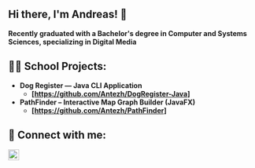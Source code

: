 ## Hi there, I'm Andreas! 👋

<b> Recently graduated with a Bachelor's degree in Computer and Systems Sciences, specializing in Digital Media <br/>

<h2>👨‍💻 School Projects:</h2>

- <b> Dog Register — Java CLI Application </b>
  - [https://github.com/Antezh/DogRegister-Java]
- <b> PathFinder – Interactive Map Graph Builder (JavaFX) </b>
  - [https://github.com/Antezh/PathFinder]

<h2> 🤳 Connect with me:</h2>

[<img align="left" alt="AndreasHagenstam | LinkedIn" width="22px" src="https://cdn.jsdelivr.net/npm/simple-icons@v3/icons/linkedin.svg" />][linkedin]

[linkedin]: [https://www.linkedin.com/in/andreas-hagenstam/]

<!--
**Antezh/Antezh** is a ✨ _special_ ✨ repository because its `README.md` (this file) appears on your GitHub profile.

Here are some ideas to get you started:

- 🔭 I’m currently working on ...
- 🌱 I’m currently learning ...
- 👯 I’m looking to collaborate on ...
- 🤔 I’m looking for help with ...
- 💬 Ask me about ...
- 📫 How to reach me: ...
- 😄 Pronouns: ...
- ⚡ Fun fact: ...
-->
